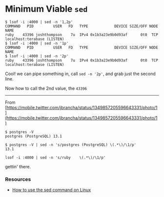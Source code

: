 # Minimum Viable `sed`

```shell
$ lsof -i :4000 | sed -n '1,2p'
COMMAND   PID         USER   FD   TYPE            DEVICE SIZE/OFF NODE NAME
ruby    43396 joshthompson    7u  IPv4 0x1b3a23e9b0d93af      0t0  TCP localhost:terabase (LISTEN)
$ lsof -i :4000 | sed -n '1p'
COMMAND   PID         USER   FD   TYPE            DEVICE SIZE/OFF NODE NAME
$ lsof -i :4000 | sed -n '2p'
ruby    43396 joshthompson    7u  IPv4 0x1b3a23e9b0d93af      0t0  TCP localhost:terabase (LISTEN)
```

Cool! we can pipe something in, call `sed -n '2p'`, and grab just the second line.

Now how to call the 2nd value, the `43396`

----------------

From [https://mobile.twitter.com/jbrancha/status/1349857205596643331/photo/1](https://mobile.twitter.com/jbrancha/status/1349857205596643331/photo/1)

```
$ postgres -V
postgres (PostgreSQL) 13.1

$ postgres -V | sed -n 's/postgres (PostgreSQL) \(.*\)/\1/p'
13.1
```

```
lsof -i :4000 | sed -n 's/ruby    \(.*\)/\1/p'
```

gettin' there. 

### Resources

- [How to use the sed command on Linux](https://www.howtogeek.com/666395/how-to-use-the-sed-command-on-linux/)